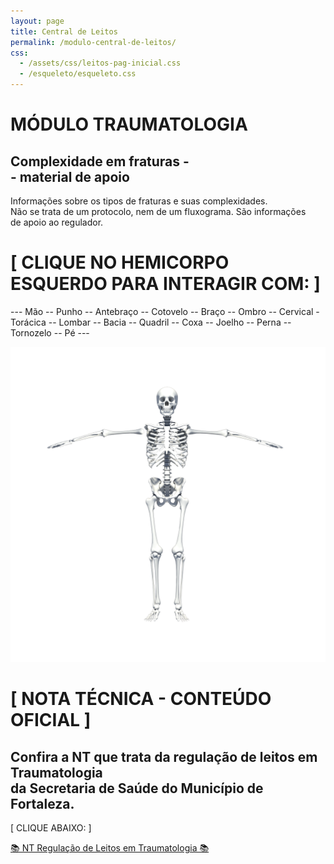 ```yaml
---
layout: page
title: Central de Leitos
permalink: /modulo-central-de-leitos/
css:
  - /assets/css/leitos-pag-inicial.css
  - /esqueleto/esqueleto.css
---
```


<div class="trauma">
    <!-- Conteúdo da seção -->
        <div class="conteudotrauma">
        <h1> MÓDULO TRAUMATOLOGIA</h1>
        <h2> Complexidade em fraturas - <br>-  material de apoio </h2>  
        <p> Informações sobre os tipos de fraturas e suas complexidades.<br> Não se trata de um protocolo, nem de um fluxograma. São informações  <br>de apoio ao regulador. </p>      
    </div>
</div>



<div class="center-text">
    <h1>[ CLIQUE NO HEMICORPO ESQUERDO PARA INTERAGIR COM: ]</h1>
    <p> --- Mão -- Punho -- Antebraço -- Cotovelo -- Braço -- Ombro -- Cervical - Torácica -- Lombar -- Bacia -- Quadril -- Coxa -- Joelho -- Perna -- Tornozelo -- Pé --- </p>
</div>


<script src="/esqueleto/esqueleto.js"></script>
<div id="imagemContainer">
    <img src="/assets/images/esqueleto.png" alt="Imagem" id="imagem">
    <!-- Parte: Mão -->
    <div class="hover-area" id="maoArea" data-x1="971" data-y1="344" data-x2="1026" data-y2="408"></div>
    <!-- Parte: Punho -->
    <div class="hover-area" id="punhoArea" data-x1="929" data-y1="290" data-x2="956" data-y2="380"></div>
    <!-- Parte: Antebraço -->
    <div class="hover-area" id="antebracoArea" data-x1="854" data-y1="296" data-x2="910" data-y2="375"></div>
    <!-- Parte: Cotovelo -->
    <div class="hover-area" id="cotoveloArea" data-x1="794" data-y1="293" data-x2="836" data-y2="357"></div>
    <!-- Parte: Braço -->
    <div class="hover-area" id="bracoArea" data-x1="708" data-y1="292" data-x2="777" data-y2="351"></div>
    <!-- Parte: Ombro -->
    <div class="hover-area" id="ombroArea" data-x1="647" data-y1="276" data-x2="698" data-y2="353"></div>
    <!-- Parte: Coluna Cervical -->
    <div class="hover-area" id="colunaCervicalArea" data-x1="567" data-y1="264" data-x2="620" data-y2="296"></div>
    <!-- Parte: Coluna Dorsal -->
    <div class="hover-area" id="colunaDorsalArea" data-x1="579" data-y1="320" data-x2="612" data-y2="396"></div>
    <!-- Parte: Coluna Lombar -->
    <div class="hover-area" id="colunaLombarArea" data-x1="579" data-y1="441" data-x2="615" data-y2="512"></div>
    <!-- Parte: Bacia -->
    <div class="hover-area" id="baciaArea" data-x1="530" data-y1="515" data-x2="653" data-y2="549"></div>
    <!-- Parte: Quadril -->
    <div class="hover-area" id="quadrilArea" data-x1="653" data-y1="567" data-x2="677" data-y2="623"></div>
    <!-- Parte: Coxa -->
    <div class="hover-area" id="coxaArea" data-x1="629" data-y1="626" data-x2="671" data-y2="719"></div>
    <!-- Parte: Joelho -->
    <div class="hover-area" id="joelhoArea" data-x1="611" data-y1="750" data-x2="680" data-y2="828"></div>
    <!-- Parte: Perna -->
    <div class="hover-area" id="pernaArea" data-x1="618" data-y1="831" data-x2="659" data-y2="941"></div>
    <!-- Parte: Tornozelo -->
    <div class="hover-area" id="tornozeloArea" data-x1="617" data-y1="962" data-x2="660" data-y2="995"></div>
    <!-- Parte: Pé -->
    <div class="hover-area" id="peArea" data-x1="623" data-y1="1008" data-x2="684" data-y2="1049"></div>
    <div id="circuloAzul"></div>
</div>


 
<div class="nt-trauma">
    <!-- Conteúdo da seção -->
        <div class="nt-conteudotrauma">
        <h1> [ NOTA TÉCNICA - CONTEÚDO OFICIAL ] </h1>
         <h2> Confira a NT que trata da regulação de leitos em Traumatologia <br> da Secretaria de Saúde do Município de Fortaleza. </h2>
         <p> [ CLIQUE ABAIXO: ]  </p>
         <a href="/assets/PDF/NT-Trauma.pdf"> 📚 NT Regulação de Leitos em Traumatologia 📚</a>  
    </div>
</div>